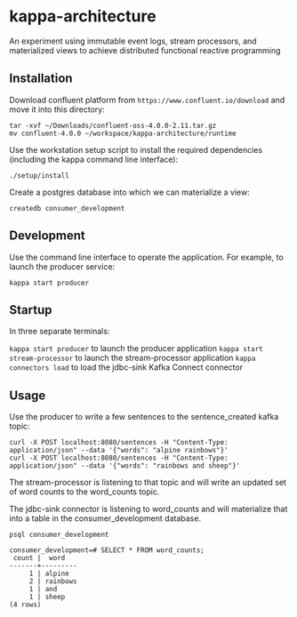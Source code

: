 # kappa-architecture
An experiment using immutable event logs, stream processors, and materialized views to achieve distributed functional reactive programming

## Installation

Download confluent platform from `https://www.confluent.io/download` and move it into this directory:

```
tar -xvf ~/Downloads/confluent-oss-4.0.0-2.11.tar.gz
mv confluent-4.0.0 ~/workspace/kappa-architecture/runtime
```

Use the workstation setup script to install the required dependencies (including the kappa command line interface):

```
./setup/install
```

Create a postgres database into which we can materialize a view:

```
createdb consumer_development
```

## Development

Use the command line interface to operate the application. For example, to launch the producer service:

```
kappa start producer
```

## Startup

In three separate terminals:

`kappa start producer` to launch the producer application
`kappa start stream-processor` to launch the stream-processor application
`kappa connectors load` to load the jdbc-sink Kafka Connect connector

## Usage

Use the producer to write a few sentences to the sentence_created kafka topic:

```
curl -X POST localhost:8080/sentences -H "Content-Type: application/json" --data '{"words": "alpine rainbows"}'
curl -X POST localhost:8080/sentences -H "Content-Type: application/json" --data '{"words": "rainbows and sheep"}'
```

The stream-processor is listening to that topic and will write an updated set of word counts to the word_counts topic.

The jdbc-sink connector is listening to word_counts and will materialize that into a table in the consumer_development database.

```
psql consumer_development

consumer_development=# SELECT * FROM word_counts;
 count |  word
-------+---------
     1 | alpine
     2 | rainbows
     1 | and
     1 | sheep
(4 rows)
```


